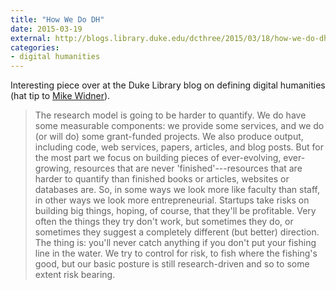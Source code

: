 ```yaml
---
title: "How We Do DH"
date: 2015-03-19
external: http://blogs.library.duke.edu/dcthree/2015/03/18/how-we-do-dh/
categories:
- digital humanities
---
```


Interesting piece over at the Duke Library blog on defining digital
humanities (hat tip to [Mike Widner](https://twitter.com/mwidner)).

> The research model is going to be harder to quantify. We do have some
measurable components: we provide some services, and we do (or will do)
some grant-funded projects. We also produce output, including code, web
services, papers, articles, and blog posts. But for the most part we
focus on building pieces of ever-evolving, ever-growing, resources that
are never 'finished'---resources that are harder to quantify than finished
books or articles, websites or databases are. So, in some ways we look
more like faculty than staff, in other ways we look more
entrepreneurial. Startups take risks on building big things, hoping, of
course, that they'll be profitable. Very often the things they try don't
work, but sometimes they do, or sometimes they suggest a completely
different (but better) direction. The thing is: you'll never catch
anything if you don't put your fishing line in the water. We try to
control for risk, to fish where the fishing's good, but our basic
posture is still research-driven and so to some extent risk bearing.
